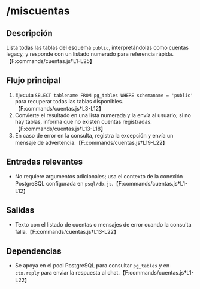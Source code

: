 # /miscuentas

## Descripción
Lista todas las tablas del esquema `public`, interpretándolas como cuentas legacy, y responde con un listado numerado para referencia rápida.【F:commands/cuentas.js†L1-L25】

## Flujo principal
1. Ejecuta `SELECT tablename FROM pg_tables WHERE schemaname = 'public'` para recuperar todas las tablas disponibles.【F:commands/cuentas.js†L3-L12】
2. Convierte el resultado en una lista numerada y la envía al usuario; si no hay tablas, informa que no existen cuentas registradas.【F:commands/cuentas.js†L13-L18】
3. En caso de error en la consulta, registra la excepción y envía un mensaje de advertencia.【F:commands/cuentas.js†L19-L22】

## Entradas relevantes
- No requiere argumentos adicionales; usa el contexto de la conexión PostgreSQL configurada en `psql/db.js`.【F:commands/cuentas.js†L1-L12】

## Salidas
- Texto con el listado de cuentas o mensajes de error cuando la consulta falla.【F:commands/cuentas.js†L13-L22】

## Dependencias
- Se apoya en el pool PostgreSQL para consultar `pg_tables` y en `ctx.reply` para enviar la respuesta al chat.【F:commands/cuentas.js†L1-L22】
